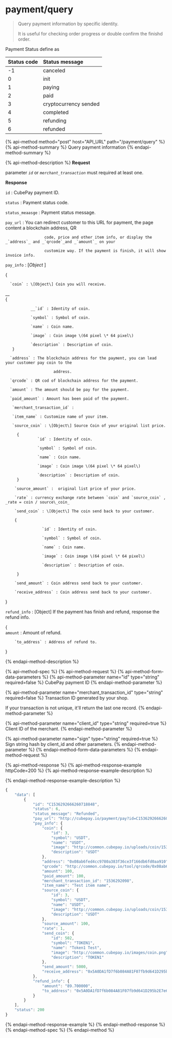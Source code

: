 # payment/query

> Query payment information by specific identity.
>
> It is useful for checking order progress or double confirm the finishd order.

Payment Status define as

| Status code | Status message |
| :--- | :--- |
| -1 | canceled |
| 0 | init |
| 1 | paying |
| 2 | paid |
| 3 | cryptocurrency sended |
| 4 | completed |
| 5 | refunding |
| 6 | refunded |

{% api-method method="post" host="API\_URL" path="/payment/query" %}
{% api-method-summary %}
Query payment information
{% endapi-method-summary %}

{% api-method-description %}
**Request**  
  
parameter _`id`_ or _`merchant_transaction`_ must required at least one.  
  
**Response**  
  
`id` : CubePay payment ID.   
  
`status` : Payment status code.   
  
`status_meaasge` : Payment status message.  
  
`pay_url` : You can redirect customer to this URL for payment, the page content a blockchain address, QR   
  
                     code, price and other item info, or display the _`address`_ and _`qrcode`_and _`amount`_ on your     
  
                     customize way. If the payment is finish, it will show invoice info.  
  
`pay_info` : \[_Object_ \]  
  
 {  
  
      `coin` : \[Object\] Coin you will receive.  
__       
       {  
  
               __`id` : Identity of coin.   
  
               `symbol` : Symbol of coin.   
  
               `name` : Coin name.   
  
               `image` : Coin image \(64 pixel \* 64 pixel\)   
  
               `description` : Description of coin.  
       }  
                      
      `address` : The blockchain address for the payment, you can lead your customer pay coin to the   
  
                         address.  
  
      `qrcode` : QR cod of blockchain address for the payment.  
  
      `amount` : The amount should be pay for the payment.  
  
      `paid_amount` : Amount has been paid of the payment.  
  
       `merchant_transaction_id` :   
  
       `item_name` : Customize name of your item.  
  
       `source_coin` : \[Object\] Source Coin of your original list price.  
  
         {   
                  `id` : Identity of coin.   
  
                  `symbol` : Symbol of coin.   
  
                  `name` : Coin name.   
  
                  `image` : Coin image \(64 pixel \* 64 pixel\)   
  
                  `description` : Description of coin.   
         }  
  
        `source_amount` :  original list price of your price.  
  
        `rate` : currency exchange rate between `coin` and `source_coin` , _rate = coin / source\_coin_    
  
        `send_coin` : \[Object\] The coin send back to your customer.  
               
        {  
  
                    `id` : Identity of coin.   
  
                    `symbol` : Symbol of coin.   
  
                    `name` : Coin name.   
  
                    `image` : Coin image \(64 pixel \* 64 pixel\)   
  
                    `description` : Description of coin.   
  
         }  
  
        `send_amount` : Coin address send back to your customer.  
  
        `receive_address` : Coin address send back to your customer.  
  
}  
  
`refund_info` : \[Object\] If the payment has finish and refund, response the refund info.  
  
{  
        `amount` : Amount of refund.  
  
        `to_address` : Address of refund to.  
  
}  
  
{% endapi-method-description %}

{% api-method-spec %}
{% api-method-request %}
{% api-method-form-data-parameters %}
{% api-method-parameter name="id" type="string" required=false %}
CubePay payment ID
{% endapi-method-parameter %}

{% api-method-parameter name="merchant\_transaction\_id" type="string" required=false %}
Transaction ID generated by your shop.  
  
If your transaction is not unique, it'll return the last one record.
{% endapi-method-parameter %}

{% api-method-parameter name="client\_id" type="string" required=true %}
Client ID of the merchant.
{% endapi-method-parameter %}

{% api-method-parameter name="sign" type="string" required=true %}
Sign string hash by client\_id and other parameters.
{% endapi-method-parameter %}
{% endapi-method-form-data-parameters %}
{% endapi-method-request %}

{% api-method-response %}
{% api-method-response-example httpCode=200 %}
{% api-method-response-example-description %}

{% endapi-method-response-example-description %}

```javascript
{
    "data": [
        {
            "id": "C1536292666260718848",
            "status": 6,
            "status_message": "Refunded",
            "pay_url": "http://cubepay.io/payment/pay?id=C1536292666260718848",
            "pay_info": {
                "coin": {
                    "id": 3,
                    "symbol": "USDT",
                    "name": "USDT",
                    "image": "http://common.cubepay.io/uploads/coin/1534500017.png",
                    "description": "USDT"
                },
                "address": "0x08ab6fed4cc9780a383f36ce3f166db6fd0aa910",
                "qrcode": "http://common.cubepay.io/tool/qrcode/0x08ab6fed4cc9780a383f36ce3f166db6fd0aa910.png",
                "amount": 100,
                "paid_amount": 100,
                "merchant_transaction_id": "1536292098",
                "item_name": "Test item name",
                "source_coin": {
                    "id": 3,
                    "symbol": "USDT",
                    "name": "USDT",
                    "image": "http://common.cubepay.io/uploads/coin/1534500017.png",
                    "description": "USDT"
                },
                "source_amount": 100,
                "rate": 1,
                "send_coin": {
                    "id": 502,
                    "symbol": "TOKEN1",
                    "name": "Token1 Test",
                    "image": "http://common.cubepay.io/images/coin.png",
                    "description": "TOKEN1"
                },
                "send_amount": 5000,
                "receive_address": "0x5A0DA1fD7f6b084A81F07fb9d641D295b2E7e669"
            },
            "refund_info": {
                "amount": "89.700000",
                "to_address": "0x5A0DA1fD7f6b084A81F07fb9d641D295b2E7e669"
            }
        }
    ],
    "status": 200
}
```
{% endapi-method-response-example %}
{% endapi-method-response %}
{% endapi-method-spec %}
{% endapi-method %}



